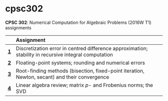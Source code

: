 # cpsc302

**CPSC 302**: Numerical Computation for Algebraic Problems (2016W T1) assignments

|     | Assignment
:---: | :---
[**1**](https://nbviewer.jupyter.org/github/nick-hu/cpsc302/blob/master/assignment1/assignment1.ipynb) |Discretization error in centred difference approximation; stability in recursive integral computation
[**2**](https://nbviewer.jupyter.org/github/nick-hu/cpsc302/blob/master/assignment2/assignment2.ipynb) |Floating-point systems; rounding and numerical errors
[**3**](https://nbviewer.jupyter.org/github/nick-hu/cpsc302/blob/master/assignment3/assignment3.ipynb) |Root-finding methods (bisection, fixed-point iteration, Newton, secant) and their convergence 
[**4**](https://nbviewer.jupyter.org/github/nick-hu/cpsc302/blob/master/assignment4/assignment4.ipynb) |Linear algebra review; matrix *p*- and Frobenius norms; the SVD
